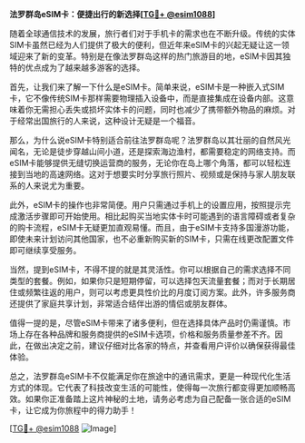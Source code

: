 **法罗群岛eSIM卡：便捷出行的新选择[[TG💪+ @esim1088](https://t.me/s/esim1088)]**

随着全球通信技术的发展，旅行者们对于手机卡的需求也在不断升级。传统的实体SIM卡虽然已经为人们提供了极大的便利，但近年来eSIM卡的兴起无疑让这一领域迎来了新的变革。特别是在像法罗群岛这样的热门旅游目的地，eSIM卡因其独特的优点成为了越来越多游客的选择。

首先，让我们来了解一下什么是eSIM卡。简单来说，eSIM卡是一种嵌入式SIM卡，它不像传统SIM卡那样需要物理插入设备中，而是直接集成在设备内部。这意味着你无需担心丢失或损坏实体卡的问题，同时也减少了携带额外物品的麻烦。对于经常出国旅行的人来说，这种设计无疑是一个福音。

那么，为什么说eSIM卡特别适合前往法罗群岛呢？法罗群岛以其壮丽的自然风光闻名，无论是徒步穿越山间小道，还是探索海边渔村，都需要稳定的网络支持。而eSIM卡能够提供无缝切换运营商的服务，无论你在岛上哪个角落，都可以轻松连接到当地的高速网络。这对于想要实时分享旅行照片、视频或是保持与家人朋友联系的人来说尤为重要。

此外，eSIM卡的操作也非常简便。用户只需通过手机上的设置应用，按照提示完成激活步骤即可开始使用。相比起购买当地实体卡时可能遇到的语言障碍或者复杂的购卡流程，eSIM卡无疑更加直观易懂。而且，由于eSIM卡支持多国漫游功能，即使未来计划访问其他国家，也不必重新购买新的SIM卡，只需在线更改配置文件即可继续享受服务。

当然，提到eSIM卡，不得不提的就是其灵活性。你可以根据自己的需求选择不同类型的套餐。例如，如果你只是短期停留，可以选择包天流量套餐；而对于长期居住或频繁往返的用户，则可以考虑更具性价比的月度订阅方案。此外，许多服务商还提供了家庭共享计划，非常适合结伴出游的情侣或朋友群体。

值得一提的是，尽管eSIM卡带来了诸多便利，但在选择具体产品时仍需谨慎。市场上存在各种品牌和服务商提供的eSIM卡选项，价格和服务质量参差不齐。因此，在做出决定之前，建议仔细对比各家的特点，并查看用户评价以确保获得最佳体验。

总之，法罗群岛eSIM卡不仅能满足你在旅途中的通讯需求，更是一种现代化生活方式的体现。它代表了科技改变生活的可能性，使得每一次旅行都变得更加顺畅高效。如果你正准备踏上这片神秘的土地，请务必考虑为自己配备一张合适的eSIM卡，让它成为你旅程中的得力助手！

[[TG💪+ @esim1088](https://t.me/s/esim1088) ![Image](https://i.postimg.cc/4NQfJmqS/Snipaste-2025-05-13-00-14-12.png)]